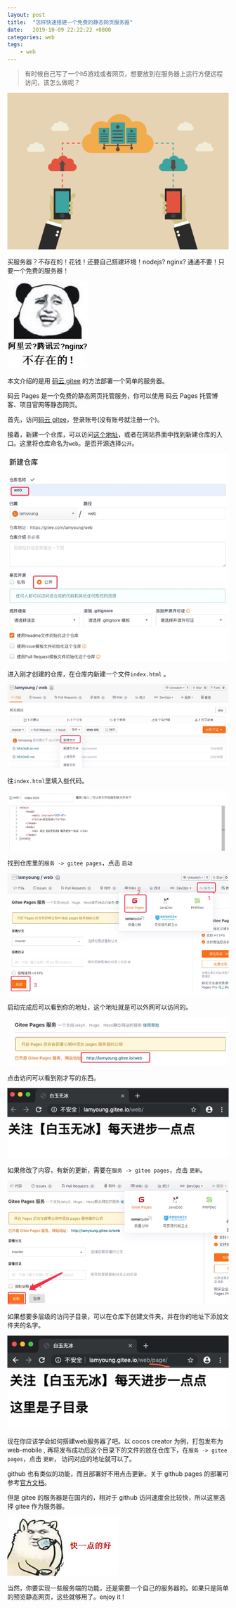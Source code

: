 ```yaml
---
layout: post
title:  "怎样快速搭建一个免费的静态网页服务器"
date:   2019-10-09 22:22:22 +0800
categories: web
tags:
    - web
---
```

> 有时候自己写了一个h5游戏或者网页，想要放到在服务器上运行方便远程访问，该怎么做呢？

![](/img/in-post/2019-10-09-bg.png)  

买服务器？不存在的！花钱！还要自己搭建环境！nodejs? nginx? 通通不要！只要一个免费的服务器！  

![](/img/in-post/2019-10-09-yun.jpg)  

本文介绍的是用 [码云 gitee](https://gitee.com/) 的方法部署一个简单的服务器。  

码云 Pages 是一个免费的静态网页托管服务，你可以使用 码云 Pages 托管博客、项目官网等静态网页。  

首先，访问[码云 gitee](https://gitee.com/)，登录账号(没有账号就注册一个)。

接着，新建一个仓库，可以访问[这个地址](https://gitee.com/projects/new)，或者在网站界面中找到新建仓库的入口。这里将仓库命名为`web`。是否开源选择`公开`。  

![](/img/in-post/2019-10-09-new-project.png) 

进入刚才创建的仓库，在仓库内新建一个文件`index.html` 。
 
![](/img/in-post/2019-10-09-new-file.png)  

往`index.html`里填入些代码。  

![](/img/in-post/2019-10-09-index.png)  

找到仓库里的`服务 -> gitee pages`，点击 `启动`  

![](/img/in-post/2019-10-09-git-page.png)  

启动完成后可以看到你的地址，这个地址就是可以外网可以访问的。  

![](/img/in-post/2019-10-09-web.png)  

点击访问可以看到刚才写的东西。  

![](/img/in-post/2019-10-09-web-show.jpeg)  

如果修改了内容，有新的更新，需要在`服务 -> gitee pages`，点击 `更新`。  

![](/img/in-post/2019-10-09-git-page-fresh.png)  

如果想要多层级的访问子目录，可以在仓库下创建文件夹，并在你的地址下添加文件夹的名字。  

![](/img/in-post/2019-10-09-web-page-show.jpeg)  

现在你应该学会如何搭建web服务器了吧。以 cocos creator 为例，打包发布为 web-mobile , 再将发布成功后这个目录下的文件的放在仓库下，在`服务 -> gitee pages`，点击 `更新`， 访问对应的地址就可以了。  

github 也有类似的功能，而且部署好不用点击更新。关于 github pages 的部署可参考[官方文档](https://help.github.com/en/articles/creating-a-github-pages-site)。

但是 gitee 的服务器是在国内的，相对于 github 访问速度会比较快，所以这里选择 gitee 作为服务器。  

![](/img/in-post/2019-10-09-speed.jpg)  

当然，你要实现一些服务端的功能，还是需要一个自己的服务器的。如果只是简单的预览静态网页，这些就够用了。enjoy it !  
